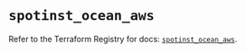 # `spotinst_ocean_aws`

Refer to the Terraform Registry for docs: [`spotinst_ocean_aws`](https://registry.terraform.io/providers/spotinst/spotinst/1.214.0/docs/resources/ocean_aws).
